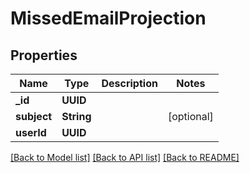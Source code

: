 # MissedEmailProjection

## Properties
Name | Type | Description | Notes
------------ | ------------- | ------------- | -------------
**_id** | **UUID** |  | 
**subject** | **String** |  | [optional] 
**userId** | **UUID** |  | 

[[Back to Model list]](../README#documentation-for-models) [[Back to API list]](../README#documentation-for-api-endpoints) [[Back to README]](../README)



